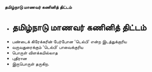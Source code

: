 **தமிழ்நாடு மாணவர் கணினித் திட்டம்**
- # தமிழ்நாடு மாணவர் கணினித் திட்டம்
- பண்டைக் கிரேக்கரின் பேர்போன 'டெல்பி' என்ற இடத்துக்குரிய
- வருவதுரைக்கும் 'டெல்பி' பாவைக்குரிய
- பொருள் விளக்கமில்லாத
- புதிரான
- இருபொருள் தருகிற.

